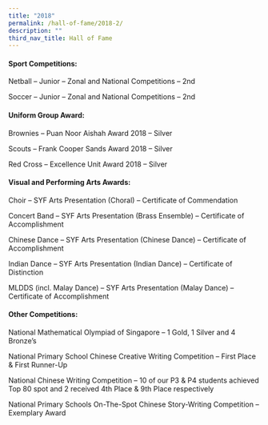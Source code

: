 ```yaml
---
title: "2018"
permalink: /hall-of-fame/2018-2/
description: ""
third_nav_title: Hall of Fame
---
```

<h4><strong>Sport Competitions:</strong></h4>
<p>Netball &ndash; Junior &ndash; Zonal and National Competitions &ndash; 2nd</p>
<p>Soccer&nbsp;&ndash; Junior &ndash; Zonal and National Competitions &ndash;&nbsp;2nd</p>
<h4><strong>Uniform Group Award:</strong></h4>
<p>Brownies &ndash;&nbsp;Puan Noor Aishah Award 2018 &ndash; Silver</p>
<p>Scouts &ndash;&nbsp;Frank Cooper Sands Award 2018 &ndash; Silver</p>
<p>Red Cross &ndash; Excellence Unit Award 2018 &ndash;&nbsp;Silver</p>
<h4><strong>Visual and Performing Arts Awards:</strong></h4>
<p>Choir &ndash;&nbsp;SYF Arts Presentation (Choral) &ndash; Certificate of Commendation</p>
<p>Concert Band &ndash;&nbsp;SYF Arts Presentation (Brass Ensemble) &ndash; Certificate of Accomplishment</p>
<p>Chinese Dance &ndash;&nbsp;SYF Arts Presentation (Chinese Dance) &ndash; Certificate of Accomplishment</p>
<p>Indian Dance &ndash;&nbsp;SYF Arts Presentation (Indian Dance) &ndash; Certificate of Distinction</p>
<p>MLDDS (incl. Malay Dance) &ndash;&nbsp;SYF Arts Presentation (Malay Dance)&nbsp;&ndash; Certificate of Accomplishment</p>
<h4><strong>Other Competitions:</strong></h4>
<p>National Mathematical Olympiad of Singapore &ndash; 1 Gold, 1 Silver and 4 Bronze&rsquo;s</p>
<p>National Primary School Chinese Creative Writing Competition &ndash; First Place &amp; First Runner-Up</p>
<p>National Chinese Writing Competition &ndash; 10 of our P3 &amp; P4 students achieved Top 80 spot and 2 received 4th Place &amp; 9th Place respectively</p>
<p>National Primary Schools On-The-Spot Chinese Story-Writing Competition &ndash; Exemplary Award</p>